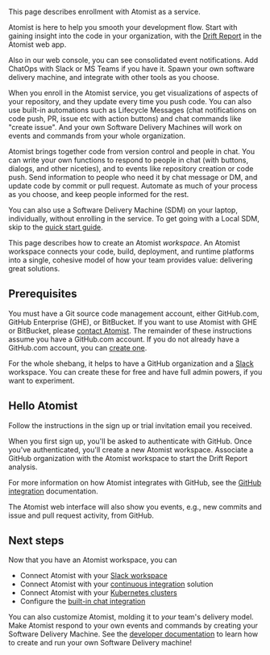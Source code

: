 This page describes enrollment with Atomist as a service.

Atomist is here to help you smooth your development flow. 
Start with gaining insight into the code in your organization, with the
[Drift Report](drift-report.md) in the Atomist web app.

Also in
our web console, you can see consolidated event notifications.  Add ChatOps
with Slack or MS Teams if you have it.  Spawn your own software delivery machine,
and integrate with other tools as you choose.

When you
enroll in the Atomist service, you get visualizations of aspects of your repository,
and they update every time you push code. You can also use built-in automations such as
Lifecycle Messages (chat notifications on code push, PR, issue etc
with action buttons) and chat commands like "create issue". And your own
Software Delivery Machines will work on events and commands from your
whole organization. 

Atomist brings together code from version control and people in chat. You can write
your own functions to respond to people in chat (with buttons, dialogs, and other niceties),
and to events like repository creation or code push. Send information to people who need it by
chat message or DM, and update code by commit or pull request. Automate as much of your process as
you choose, and keep people informed for the rest.

You can also use a Software Delivery Machine (SDM) on your laptop,
individually, without enrolling in the service.  To get going with a
Local SDM, skip to the [quick start guide][quick-start].

This page describes how to create an Atomist _workspace_.  An Atomist
workspace connects your code, build, deployment, and runtime platforms
into a single, cohesive model of how your team provides value:
delivering great solutions.

[quick-start]: ../quick-start.md (Atomist Developer Quick Start)

## Prerequisites

You must have a Git source code management account, either GitHub.com,
GitHub Enterprise (GHE), or BitBucket.  If you want to use Atomist
with GHE or BitBucket, please <a class="contact"
href="mailto:support@atomist.com" title="Contact Atomist">contact
Atomist</a>.  The remainder of these instructions assume you have a
GitHub.com account.  If you do not already have a GitHub.com account,
you can [create one][github-create].

For the whole shebang, it helps to have a GitHub organization and a
[Slack][slack] workspace.  You can create these for free and have full
admin powers, if you want to experiment.

[github-create]: https://github.com/join (Join GitHub)
[slack]: https://slack.com/ (Slack)

## Hello Atomist

Follow the instructions in the sign up or trial invitation email you
received.

When you first sign up, you'll be asked to authenticate with GitHub.
Once you've authenticated, you'll create a new Atomist workspace.
Associate a GitHub organization with the Atomist
workspace to start the Drift Report analysis. 

For more information on how Atomist
integrates with GitHub, see the [GitHub integration][atomist-github]
documentation.

The Atomist web interface will also show you events, e.g., new commits and
issue and pull request activity, from GitHub.

[www]: https://atomist.com/ (Atomist - How Teams Deliver Software)
[atomist-github]: github.md (Atomist and GitHub)

## Next steps

Now that you have an Atomist workspace, you can

* Connect Atomist with your [Slack workspace][atomist-slack]
* Connect Atomist with your [continuous integration][atomist-ci]
    solution
* Connect Atomist with your [Kubernetes clusters][atomist-kube]
* Configure the [built-in chat integration][configure-lifecycle]

You can also customize Atomist, molding it to _your_ team's delivery
model.  Make Atomist respond to your own events and commands by
creating your Software Delivery Machine.  See the [developer
documentation][dev] to learn how to create and run your own Software
Delivery machine!

[atomist-slack]: slack.md (Atomist and Slack)
[atomist-ci]: ci.md (Atomist and Continuous Integration)
[atomist-kube]: ../pack/kubernetes/index.md (Atomist and Kubernetes)
[dev]: ../developer/sdm.md (Atomist Developer Guide)
[configure-lifecycle]: ../user/lifecycle.md (Atomist Lifecycle Messages)
